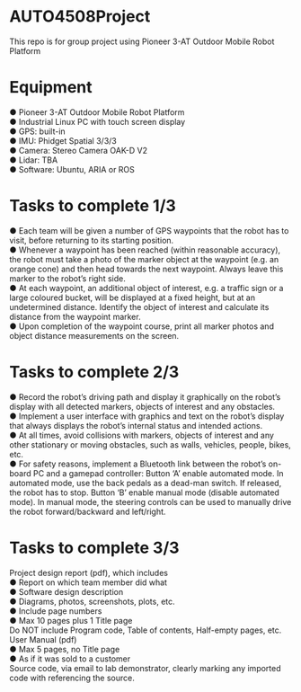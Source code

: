 # AUTO4508Project
 This repo is for group project using Pioneer 3-AT Outdoor Mobile Robot Platform

# Equipment
● Pioneer 3-AT Outdoor Mobile Robot Platform    
● Industrial Linux PC with touch screen display    
● GPS: built-in    
● IMU: Phidget Spatial 3/3/3    
● Camera: Stereo Camera OAK-D V2    
● Lidar: TBA    
● Software: Ubuntu, ARIA or ROS    

# Tasks to complete 1/3
● Each team will be given a number of GPS waypoints that
the robot has to visit, before returning to its starting position.    
● Whenever a waypoint has been reached (within reasonable
accuracy), the robot must take a photo of the marker object at
the waypoint (e.g. an orange cone) and then head towards the
next waypoint. Always leave this marker to the robot’s right
side.    
● At each waypoint, an additional object of interest, e.g. a
traffic sign or a large coloured bucket, will be displayed at a
fixed height, but at an undetermined distance. Identify the
object of interest and calculate its distance from the waypoint
marker.    
● Upon completion of the waypoint course, print all marker
photos and object distance measurements on the screen.     

# Tasks to complete 2/3
● Record the robot’s driving path and display it graphically on the
robot’s display with all detected markers, objects of interest and
any obstacles.   
● Implement a user interface with graphics and text on the robot’s
display that always displays the robot’s internal status and intended
actions.   
● At all times, avoid collisions with markers, objects of interest and
any other stationary or moving obstacles, such as walls, vehicles,
people, bikes, etc.    
● For safety reasons, implement a Bluetooth link between the robot’s
on-board PC and a gamepad controller:
Button ‘A’ enable automated mode. In automated mode, use the back pedals
as a dead-man switch. If released, the robot has to stop.
Button ‘B’ enable manual mode (disable automated mode). In manual mode,
the steering controls can be used to manually drive the robot
forward/backward and left/right.   

# Tasks to complete 3/3
Project design report (pdf), which includes    
● Report on which team member did what    
● Software design description    
● Diagrams, photos, screenshots, plots, etc.   
● Include page numbers   
● Max 10 pages plus 1 Title page   
Do NOT include Program code, Table of contents, Half-empty pages, etc.
User Manual (pdf)   
● Max 5 pages, no Title page   
● As if it was sold to a customer   
Source code, via email to lab demonstrator, clearly marking any imported code
with referencing the source.    